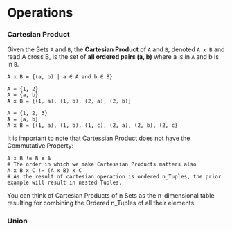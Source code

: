 # Operations

### Cartesian Product
Given the Sets `A` and `B`, the **Cartesian Product** of `A` and `B`, denoted `A x B` and read A cross B, is the set of **all ordered pairs (a, b)** where a is in `A` and b is in `B`.
```
A x B = {(a, b) | a ∈ A and b ∈ B}
```
```
A = {1, 2}
A = {a, b}
A x B = {(1, a), (1, b), (2, a), (2, b)}

A = {1, 2, 3}
A = {a, b}
A x B = {(1, a), (1, b), (1, c), (2, a), (2, b), (2, c}
```
It is important to note that Cartessian Product does not have the Commutative Property:
```
A x B != B x A
# The order in which we make Cartessian Products matters also
A x B x C != (A x B) x C
# As the result of cartesian operation is ordered n_Tuples, the prior example will result in nested Tuples.
```
You can think of Cartesian Products of n Sets as the n-dimensional table resulting for combining the Ordered n_Tuples of all their elements.

### Union